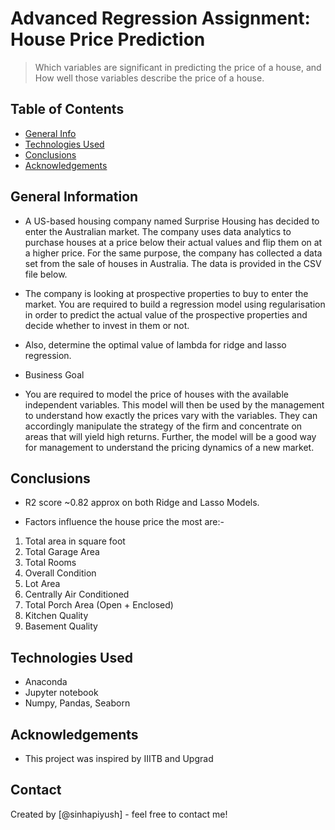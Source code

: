 # Advanced Regression Assignment: House Price Prediction
> Which variables are significant in predicting the price of a house, and How well those variables describe the price of a house.


## Table of Contents
* [General Info](#general-information)
* [Technologies Used](#technologies-used)
* [Conclusions](#conclusions)
* [Acknowledgements](#acknowledgements)


## General Information
- A US-based housing company named Surprise Housing has decided to enter the Australian market. The company uses data analytics to purchase houses at a price below their actual values and flip them on at a higher price. For the same purpose, the company has collected a data set from the sale of houses in Australia. The data is provided in the CSV file below.

- The company is looking at prospective properties to buy to enter the market. You are required to build a regression model using regularisation in order to predict the actual value of the prospective properties and decide whether to invest in them or not.

- Also, determine the optimal value of lambda for ridge and lasso regression.

- Business Goal 

- You are required to model the price of houses with the available independent variables. This model will then be used by the management to understand how exactly the prices vary with the variables. They can accordingly manipulate the strategy of the firm and concentrate on areas that will yield high returns. Further, the model will be a good way for management to understand the pricing dynamics of a new market.


## Conclusions
- R2 score ~0.82 approx on both Ridge and Lasso Models.

- Factors influence the house price the most are:-

1. Total area in square foot
2. Total Garage Area
3. Total Rooms
4. Overall Condition
5. Lot Area
6. Centrally Air Conditioned
7. Total Porch Area (Open + Enclosed)
8. Kitchen Quality
9. Basement Quality

## Technologies Used
- Anaconda
- Jupyter notebook
- Numpy, Pandas, Seaborn


## Acknowledgements
- This project was inspired by IIITB and Upgrad


## Contact
Created by [@sinhapiyush] - feel free to contact me!

